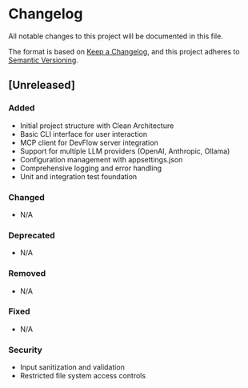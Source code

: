 # Changelog

All notable changes to this project will be documented in this file.

The format is based on [Keep a Changelog](https://keepachangelog.com/en/1.0.0/),
and this project adheres to [Semantic Versioning](https://semver.org/spec/v2.0.0.html).

## [Unreleased]

### Added
- Initial project structure with Clean Architecture
- Basic CLI interface for user interaction
- MCP client for DevFlow server integration
- Support for multiple LLM providers (OpenAI, Anthropic, Ollama)
- Configuration management with appsettings.json
- Comprehensive logging and error handling
- Unit and integration test foundation

### Changed
- N/A

### Deprecated
- N/A

### Removed
- N/A

### Fixed
- N/A

### Security
- Input sanitization and validation
- Restricted file system access controls
